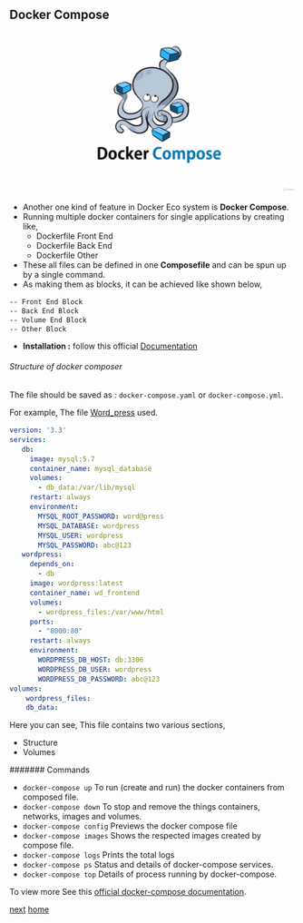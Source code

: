 ## Docker Compose

![compose](/assets/img/docker_compose.png)

- Another one kind of feature in Docker Eco system is **Docker Compose**.
- Running multiple docker containers for single applications by creating like,
    - Dockerfile Front End
    - Dockerfile Back End
    - Dockerfile Other 
- These all files can be defined in one **Composefile** and can be spun up by a single command.
- As making them as blocks, it can be achieved like shown below,

```text
-- Front End Block
-- Back End Block
-- Volume End Block
-- Other Block
```

- **Installation :**  follow this official [Documentation](https://docs.docker.com/compose/install/)

###### Structure of docker composer

The file should be saved as : `docker-compose.yaml` or `docker-compose.yml`.

For example, The file [Word_press](example/docker-compose.yaml) used.

```yaml
version: '3.3'
services:
   db:
     image: mysql:5.7
     container_name: mysql_database
     volumes:
       - db_data:/var/lib/mysql
     restart: always
     environment:
       MYSQL_ROOT_PASSWORD: word@press
       MYSQL_DATABASE: wordpress
       MYSQL_USER: wordpress
       MYSQL_PASSWORD: abc@123
   wordpress:   
     depends_on:
       - db
     image: wordpress:latest
     container_name: wd_frontend
     volumes:
       - wordpress_files:/var/www/html 
     ports:
       - "8000:80"
     restart: always
     environment:
       WORDPRESS_DB_HOST: db:3306
       WORDPRESS_DB_USER: wordpress
       WORDPRESS_DB_PASSWORD: abc@123
volumes:
    wordpress_files:
    db_data:
```

Here you can see, This file contains two various sections,

- Structure
- Volumes

####### Commands

- `docker-compose up`  To run (create and run) the docker containers from composed file.
- `docker-compose down`  To stop and remove the things containers, networks, images and volumes.
- `docker-compose config` Previews the docker compose file
- `docker-compose images` Shows the respected images created by compose file.
- `docker-compose logs` Prints the total logs
- `docker-compose ps` Status and details of docker-compose services. 
- `docker-compose top` Details of process running by docker-compose.

To view more See this [official docker-compose documentation](https://docs.docker.com/compose/reference/overview).

[next](/08-Dockercompose/readme.md)
[home](/readme.md) 